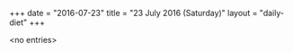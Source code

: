+++
date = "2016-07-23"
title = "23 July 2016 (Saturday)"
layout = "daily-diet"
+++

<p>&lt;no entries&gt;</p>
